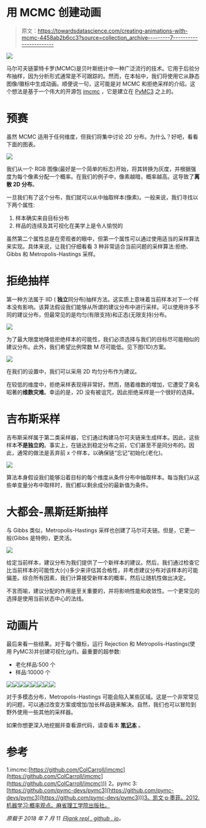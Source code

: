 # 用 MCMC 创建动画

> 原文：<https://towardsdatascience.com/creating-animations-with-mcmc-4458ab2b6cc3?source=collection_archive---------7----------------------->

![](img/2e8cdf506aa76c37397b7c9afb2f2bfe.png)

马尔可夫链蒙特卡罗(MCMC)是贝叶斯统计中一种广泛流行的技术。它用于后验分布抽样，因为分析形式通常是不可跟踪的。然而，在本帖中，我们将使用它从静态图像/徽标中生成动画。顺便说一句，这可能是对 MCMC 和拒绝采样的介绍。这个想法是基于一个伟大的开源包 [imcmc](https://github.com/ColCarroll/imcmc) ，它是建立在 [PyMC3](https://github.com/pymc-devs/pymc3) 之上的。

# 预赛

虽然 MCMC 适用于任何维度，但我们将集中讨论 2D 分布。为什么？好吧，看看下面的图表。

![](img/69baff8fc26984bb2a007286fbad0f68.png)

我们从一个 RGB 图像(最好是一个简单的标志)开始，将其转换为灰度，并根据强度为每个像素分配一个概率。在我们的例子中，像素越暗，概率越高。这导致了**离散 2D 分布**。

一旦我们有了这个分布，我们就可以从中抽取样本(像素)。一般来说，我们寻找以下两个属性:

1.  样本确实来自目标分布
2.  样品的连续及其可视化在美学上是令人愉悦的

虽然第二个属性总是在旁观者的眼中，但第一个属性可以通过使用适当的采样算法来实现。具体来说，让我们仔细看看 3 种非常适合当前问题的采样算法:拒绝、Gibbs 和 Metropolis-Hastings 采样。

# 拒绝抽样

第一种方法属于 IID ( **独立**同分布)抽样方法。这实质上意味着当前样本对下一个样本没有影响。该算法假设我们能够从所谓的建议分布中进行采样。可以使用许多不同的建议分布，但最常见的是均匀(有限支持)和正态(无限支持)分布。

![](img/755d06481112ad2dfda5c092364138d1.png)

为了最大限度地降低拒绝样本的可能性，我们必须选择与我们的目标尽可能相似的建议分布。此外，我们希望比例常数 M 尽可能低。见下图(1D)方案。

![](img/4437ec60fb5ff20e697e026a382b34fe.png)

在我们的设置中，我们可以采用 2D 均匀分布作为建议。

在较低的维度中，拒绝采样表现得非常好。然而，随着维数的增加，它遭受了臭名昭著的**维数灾难**。幸运的是，2D 没有被诅咒，因此拒绝采样是一个很好的选择。

# 吉布斯采样

吉布斯采样属于第二类采样器，它们通过构建马尔可夫链来生成样本。因此，这些样本**不是独立的**。事实上，在链达到稳定分布之前，它们甚至不是同分布的。因此，通常的做法是丢弃前 x 个样本，以确保链“忘记”初始化(老化)。

![](img/9bf95a0bf67b7435f9112630e32cba44.png)

算法本身假设我们能够沿着目标的每个维度从条件分布中抽取样本。每当我们从这些单变量分布中取样时，我们都以剩余成分的最新值为条件。

# 大都会-黑斯廷斯抽样

与 Gibbs 类似，Metropolis-Hastings 采样也创建了马尔可夫链。但是，它更一般(Gibbs 是特例)，更灵活。

![](img/2e5c3a98bba4f9fb85e93b41379ce44b.png)

给定当前样本，建议分布为我们提供了一个新样本的建议。然后，我们通过检查它比当前样本的可能性大(小)多少来评估其合格性，并考虑建议分布对该样本的可能偏差。综合所有因素，我们计算接受新样本的概率，然后让随机性做出决定。

不言而喻，建议分配的作用是至关重要的，并将影响性能和收敛性。一个更常见的选择是使用当前状态中心的法线。

# 动画片

最后来看一些结果。对于每个徽标，运行 Rejection 和 Metropolis-Hastings(使用 PyMC3)并创建可视化(gif)。最重要的超参数:

*   老化样品:500 个
*   样品:10000 个

![](img/5384ea67f2b50ed7d4b4de6406a51cd6.png)![](img/8d1207f5334106c8d07512435b3d5e53.png)![](img/0e2c9fcac7b3de9e20c076a36b317290.png)![](img/da3b17ac57e2180f06c5464941da96cf.png)![](img/340418fbbb1e2da607a6b37c0c842adb.png)![](img/0e43196c9b5d8564f66eaa83c9aed041.png)![](img/07f315e20c405763671eec2d66a07c51.png)![](img/116a5473f010f08db9e81d774d8192f9.png)

对于多模态分布，Metropolis-Hastings 可能会陷入某些区域。这是一个非常常见的问题，可以通过改变方案或增加/加长样品链来解决。自然，我们也可以冒险到野外使用一些其他的采样器。

如果你想更深入地挖掘并查看源代码，请查看本 [**笔记本**](https://github.com/jankrepl/creating-animations-with-MCMC/blob/master/main.ipynb) 。

# 参考

1.imcmc:[https://github.com/ColCarroll/imcmc](https://github.com/ColCarroll/imcmc](https://github.com/ColCarroll/imcmc)))
2。pymc 3:[https://github.com/pymc-devs/pymc3](https://github.com/pymc-devs/pymc3](https://github.com/pymc-devs/pymc3)))3。凯文·p·墨菲。2012.机器学习:概率观点。麻省理工学院出版社。

*原载于 2018 年 7 月 11 日*[*jank repl . github . io*](https://jankrepl.github.io/creating-animations-with-MCMC/)*。*